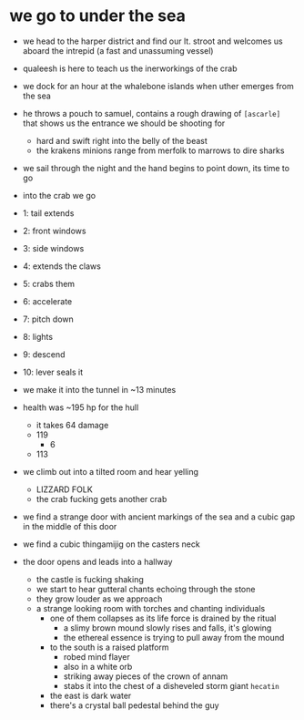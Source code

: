 # we go to under the sea
- we head to the harper district and find our lt. stroot and welcomes us aboard the intrepid (a fast and unassuming vessel)
- qualeesh is here to teach us the inerworkings of the crab
- we dock for an hour at the whalebone islands when uther emerges from the sea
- he throws a pouch to samuel, contains a rough drawing of `[ascarle]` that shows us the entrance we should be shooting for
    - hard and swift right into the belly of the beast
    - the krakens minions range from merfolk to marrows to dire sharks
- we sail through the night and the hand begins to point down, its time to go

- into the crab we go
- 1: tail extends
- 2: front windows
- 3: side windows
- 4: extends the claws
- 5: crabs them
- 6: accelerate
- 7: pitch down
- 8: lights
- 9: descend
- 10: lever seals it

- we make it into the tunnel in ~13 minutes
- health was ~195 hp for the hull
    - it takes 64 damage
    - 119
        - 6
    - 113

- we climb out into a tilted room and hear yelling
    - LIZZARD FOLK
    - the crab fucking gets another crab

- we find a strange door with ancient markings of the sea and a cubic gap in the middle of this door
- we find a cubic thingamijig on the casters neck
- the door opens and leads into a hallway
    - the castle is fucking shaking
    - we start to hear gutteral chants echoing through the stone
    - they grow louder as we approach
    - a strange looking room with torches and chanting individuals
        - one of them collapses as its life force is drained by the ritual
            - a slimy brown mound slowly rises and falls, it's glowing
            - the ethereal essence is trying to pull away from the mound
        - to the south is a raised platform
            - robed mind flayer
            - also in a white orb
            - striking away pieces of the crown of annam
            - stabs it into the chest of a disheveled storm giant `hecatin`
        - the east is dark water
        - there's a crystal ball pedestal behind the guy